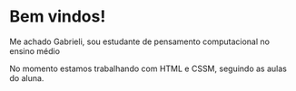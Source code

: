 # Bem vindos!

Me achado Gabrieli, sou estudante de pensamento computacional no ensino médio 

No momento estamos trabalhando com HTML e CSSM, seguindo as aulas do aluna.
